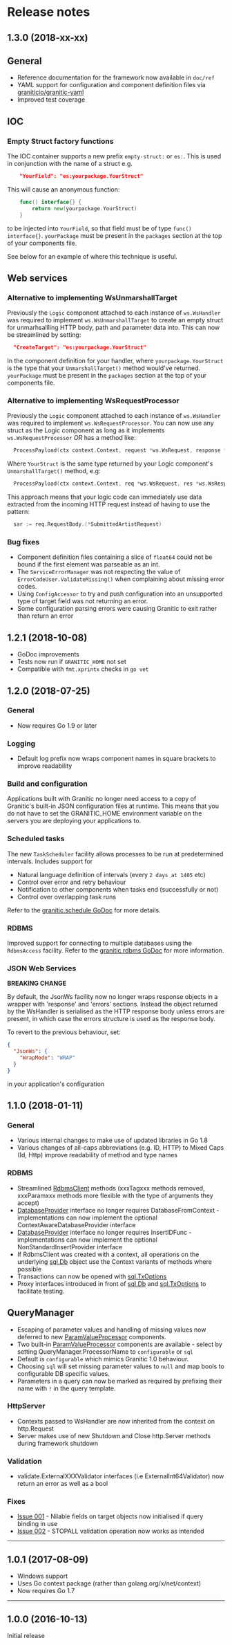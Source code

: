 # Release notes

## 1.3.0  (2018-xx-xx)

## General
  
  * Reference documentation for the framework now available in `doc/ref`
  * YAML support for configuration and component definition files via [graniticio/granitic-yaml](https://github.com/graniticio/granitic-yaml)
  * Improved test coverage
  
## IOC

### Empty Struct factory functions

The IOC container supports a new prefix `empty-struct:` or `es:`. This is used in conjunction with the name of a struct e.g.

```json
    "YourField": "es:yourpackage.YourStruct"
```

This will cause an anonymous function:

```go
    func() interface{} {
        return new(yourpackage.YourStruct)
    }    
```

to be injected into `YourField`, so that field must be of type `func() interface{}`. `yourPackage` must be present in the 
`packages` section at the top of your components file.

See below for an example of where this technique is useful.

## Web services

### Alternative to implementing WsUnmarshallTarget

Previously the `Logic` component attached to each instance of `ws.WsHandler` was required to implement `ws.WsUnmarshallTarget` to create an
empty struct for unmarhsallling HTTP body, path and parameter data into. This can now be streamlined by setting:

```json
  "CreateTarget": "es:yourpackage.YourStruct"    
```

In the component definition for your handler, where `yourpackage.YourStruct` is the type that your `UnmarshallTarget()` method would've returned.
`yourPackage` must be present in the `packages` section at the top of your components file.
 


### Alternative to implementing WsRequestProcessor

Previously the `Logic` component attached to each instance of `ws.WsHandler` was required to implement `ws.WsRequestProcessor`. 
You can now use any struct as the Logic component as long as it implements `ws.WsRequestProcessor` _OR_ has a method like:

```go
  ProcessPayload(ctx context.Context, request *ws.WsRequest, response *ws.WsResponse, payload *YourStruct)
```

Where `YourStruct` is the same type returned by your Logic component's `UnmarshallTarget()` method, e.g:

```go
  ProcessPayload(ctx context.Context, req *ws.WsRequest, res *ws.WsResponse, ar *ArtistRequest)
```

This approach means that your logic code can immediately use data extracted from the incoming HTTP request instead of having
to use the pattern:

```go
  sar := req.RequestBody.(*SubmittedArtistRequest)
``` 

### Bug fixes

 * Component definition files containing a slice of `float64` could not be bound if the first element was parseable as an int.
 * The `ServiceErrorManager` was not respecting the value of `ErrorCodeUser.ValidateMissing()` when complaining about missing error codes.
 * Using `ConfigAccessor` to try and push configuration into an unsupported type of target field was not returning an error.
 * Some configuration parsing errors were causing Granitic to exit rather than return an error
 
## 1.2.1  (2018-10-08)

 * GoDoc improvements
 * Tests now run if ```GRANITIC_HOME``` not set
 * Compatible with ```fmt.xprintx``` checks in ```go vet```

## 1.2.0  (2018-07-25)

### General
 * Now requires Go 1.9 or later
 
### Logging
 * Default log prefix now wraps component names in square brackets to improve readability
 
### Build and configuration

Applications built with Granitic no longer need access to a copy of Granitic's built-in JSON configuration files at runtime. This means that you do not 
have to set the GRANITIC_HOME environment variable on the servers you are deploying your applications to.

### Scheduled tasks

The new `TaskScheduler` facility allows processes to be run at predetermined intervals. Includes support for

 * Natural language definition of intervals (every `2 days at 1405` etc)
 * Control over error and retry behaviour
 * Notification to other components when tasks end (successfully or not)
 * Control over overlapping task runs
 
Refer to the [granitic.schedule GoDoc](https://godoc.org/github.com/graniticio/granitic/schedule) for more details.

### RDBMS

Improved support for connecting to multiple databases using the `RdbmsAccess` facility. Refer to the [granitic.rdbms GoDoc](https://godoc.org/github.com/graniticio/granitic/rdbms) 
for more information.

### JSON Web Services

__BREAKING CHANGE__

 By default, the JsonWs facility now no longer wraps response objects in a wrapper with 'response' and 'errors' sections.
 Instead the object returned by the WsHandler is serialised as the HTTP response body unless errors are present, in which case
 the errors structure is used as the response body.
 
 To revert to the previous behaviour, set:
 
 ```json
 {
   "JsonWs": {
     "WrapMode": "WRAP"
   }
 }
 ``` 
 
 in your application's configuration

## 1.1.0  (2018-01-11)

### General
 * Various internal changes to make use of updated libraries in Go 1.8
 * Various changes of all-caps abbreviations (e.g. ID, HTTP) to  Mixed Caps (Id, Http) improve readability of method and
 type names

### RDBMS

 * Streamlined [RdbmsClient](https://godoc.org/github.com/graniticio/granitic/rdbms) methods (xxxTagxxx methods removed, xxxParamxxx methods more flexible with the type of arguments they accept)
 * [DatabaseProvider](https://godoc.org/github.com/graniticio/granitic/rdbms) interface no longer requires DatabaseFromContext - implementations can now implement the optional ContextAwareDatabaseProvider interface
 * [DatabaseProvider](https://godoc.org/github.com/graniticio/granitic/rdbms) interface no longer requires InsertIDFunc - implementations can now implement the optional NonStandardInsertProvider interface
 * If RdbmsClient was created with a context, all operations on the underlying [sql.Db](https://golang.org/pkg/database/sql/#Db) object use the Context variants of methods where possible
 * Transactions can now be opened with [sql.TxOptions](https://golang.org/pkg/database/sql/#TxOptions)
 * Proxy interfaces introduced in front of [sql.Db](https://golang.org/pkg/database/sql/#Db) and [sql.TxOptions](https://golang.org/pkg/database/sql/#TxOptions) to facilitate testing.
 
## QueryManager
 
 * Escaping of parameter values and handling of missing values now deferred to new [ParamValueProcessor](https://godoc.org/github.com/graniticio/granitic/dsquery#ParamValueProcessor) components.
 * Two built-in [ParamValueProcessor](https://godoc.org/github.com/graniticio/granitic/dsquery#ParamValueProcessor) components are available - select by setting QueryManager.ProcessorName to <code>configurable</code> or <code>sql</code>
 * Default is <code>configurable</code> which mimics Granitic 1.0 behaviour.
 * Choosing <code>sql</code> will set missing parameter values to <code>null</code> and map bools to configurable DB specific values.
 * Parameters in a query can now be marked as required by prefixing their name with <code>!</code> in the query template.

### HttpServer

 * Contexts passed to WsHandler are now inherited from the context on http.Request
 * Server makes use of new Shutdown and Close http.Server methods during framework shutdown


### Validation

 * validate.ExternalXXXValidator interfaces (i.e ExternalInt64Validator) now return an error as well as a bool
 
### Fixes

 * [Issue 001](https://github.com/graniticio/granitic/issues/1) - Nilable fields on target objects now initialised if query binding in use
 * [Issue 002](https://github.com/graniticio/granitic/issues/2) - STOPALL validation operation now works as intended
 
<hr/> 

## 1.0.1 (2017-08-09)

 * Windows support
 * Uses Go context package (rather than golang.org/x/net/context)
 * Now requires Go 1.7

<hr/> 

## 1.0.0 (2016-10-13)

Initial release
 
